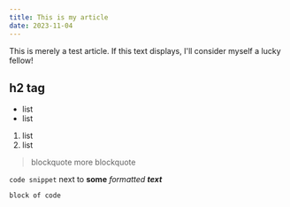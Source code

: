 ```yaml
---
title: This is my article
date: 2023-11-04
---
```


This is merely a test article. If this text displays, I'll consider myself a lucky fellow!

## h2 tag

- list
- list

1. list
2. list

> blockquote
> more blockquote

`code snippet` next to **some** _formatted_ _**text**_

```txt
block of code
```

